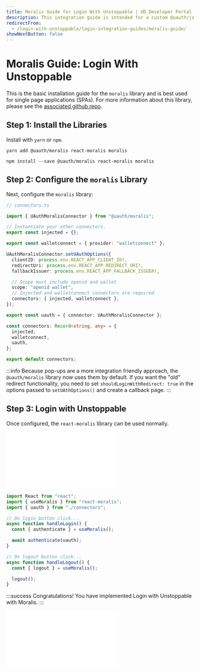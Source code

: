 ```yaml
---
title: Moralis Guide for Login With Unstoppable | UD Developer Portal
description: This integration guide is intended for a custom @uauth/js integration, with ethereum provider, using the Moralis library.
redirectFrom:
  - /login-with-unstoppable/login-integration-guides/moralis-guide/
showNextButton: false
---
```


# Moralis Guide: Login With Unstoppable

This is the basic installation guide for the `moralis` library and is best used for single page applications (SPAs). For more information about this library, please see the [associated github repo](https://github.com/unstoppabledomains/uauth/tree/main/packages/moralis).

## Step 1: Install the Libraries

Install with `yarn` or `npm`.

```shell yarn
yarn add @uauth/moralis react-moralis moralis
```

```shell npm
npm install --save @uauth/moralis react-moralis moralis
```

## Step 2: Configure the `moralis` Library

Next, configure the `moralis` library:

```typescript
// connectors.ts

import { UAuthMoralisConnector } from "@uauth/moralis";

// Instantiate your other connectors.
export const injected = {};

export const walletconnect = { provider: "walletconnect" };

UAuthMoralisConnector.setUAuthOptions({
  clientID: process.env.REACT_APP_CLIENT_ID!,
  redirectUri: process.env.REACT_APP_REDIRECT_URI!,
  fallbackIssuer: process.env.REACT_APP_FALLBACK_ISSUER!,

  // Scope must include openid and wallet
  scope: "openid wallet",
  // Injected and walletconnect connectors are required
  connectors: { injected, walletconnect },
});

export const uauth = { connector: UAuthMoralisConnector };

const connectors: Record<string, any> = {
  injected,
  walletconnect,
  uauth,
};

export default connectors;
```

:::info
Because pop-ups are a more integration friendly approach, the `@uauth/moralis` library now uses them by default. If you want the "old" redirect functionality, you need to set `shouldLoginWithRedirect: true` in the options passed to `setUAthOptions()` and create a callback page.
:::

## Step 3: Login with Unstoppable

Once configured, the `react-moralis` library can be used normally.

<embed src="/snippets/_login-mainnet-warning.md" />

```typescript
import React from "react";
import { useMoralis } from "react-moralis";
import { uauth } from "./connectors";

// On login button click...
async function handleLogin() {
  const { authenticate } = useMoralis();

  await authenticate(uauth);
}

// On logout button click...
async function handleLogout() {
  const { logout } = useMoralis();

  logout();
}
```

:::success Congratulations!
You have implemented Login with Unstoppable with Moralis.
:::

<embed src="/snippets/_login-paths-next.md" />

